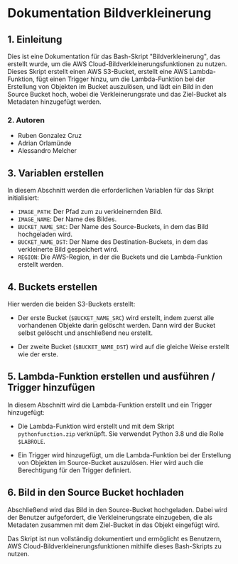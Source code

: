 # Dokumentation Bildverkleinerung

## 1. Einleitung

Dies ist eine Dokumentation für das Bash-Skript "Bildverkleinerung", das erstellt wurde, um die AWS Cloud-Bildverkleinerungsfunktionen zu nutzen. Dieses Skript erstellt einen AWS S3-Bucket, erstellt eine AWS Lambda-Funktion, fügt einen Trigger hinzu, um die Lambda-Funktion bei der Erstellung von Objekten im Bucket auszulösen, und lädt ein Bild in den Source Bucket hoch, wobei die Verkleinerungsrate und das Ziel-Bucket als Metadaten hinzugefügt werden.

### 2. Autoren

- Ruben Gonzalez Cruz
- Adrian Orlamünde
- Alessandro Melcher

## 3. Variablen erstellen

In diesem Abschnitt werden die erforderlichen Variablen für das Skript initialisiert:

- `IMAGE_PATH`: Der Pfad zum zu verkleinernden Bild.
- `IMAGE_NAME`: Der Name des Bildes.
- `BUCKET_NAME_SRC`: Der Name des Source-Buckets, in dem das Bild hochgeladen wird.
- `BUCKET_NAME_DST`: Der Name des Destination-Buckets, in dem das verkleinerte Bild gespeichert wird.
- `REGION`: Die AWS-Region, in der die Buckets und die Lambda-Funktion erstellt werden.

## 4. Buckets erstellen

Hier werden die beiden S3-Buckets erstellt:

- Der erste Bucket (`$BUCKET_NAME_SRC`) wird erstellt, indem zuerst alle vorhandenen Objekte darin gelöscht werden. Dann wird der Bucket selbst gelöscht und anschließend neu erstellt.

- Der zweite Bucket (`$BUCKET_NAME_DST`) wird auf die gleiche Weise erstellt wie der erste.

## 5. Lambda-Funktion erstellen und ausführen / Trigger hinzufügen

In diesem Abschnitt wird die Lambda-Funktion erstellt und ein Trigger hinzugefügt:

- Die Lambda-Funktion wird erstellt und mit dem Skript `pythonfunction.zip` verknüpft. Sie verwendet Python 3.8 und die Rolle `$LABROLE`.

- Ein Trigger wird hinzugefügt, um die Lambda-Funktion bei der Erstellung von Objekten im Source-Bucket auszulösen. Hier wird auch die Berechtigung für den Trigger definiert.

## 6. Bild in den Source Bucket hochladen

Abschließend wird das Bild in den Source-Bucket hochgeladen. Dabei wird der Benutzer aufgefordert, die Verkleinerungsrate einzugeben, die als Metadaten zusammen mit dem Ziel-Bucket in das Objekt eingefügt wird.

Das Skript ist nun vollständig dokumentiert und ermöglicht es Benutzern, AWS Cloud-Bildverkleinerungsfunktionen mithilfe dieses Bash-Skripts zu nutzen.